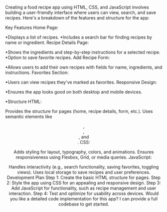 Creating a food recipe app using HTML, CSS, and JavaScript involves building a user-friendly interface where users can view, search, and save recipes. Here's a breakdown of the features and structure for the app:

Key Features
Home Page:

•Displays a list of recipes.
•Includes a search bar for finding recipes by name or ingredient.
Recipe Details Page:

•Shows the ingredients and step-by-step instructions for a selected recipe.
•Option to save favorite recipes.
Add Recipe Form:

•Allows users to add their own recipes with fields for name, ingredients, and instructions.
Favorites Section:

•Users can view recipes they've marked as favorites.
Responsive Design:

•Ensures the app looks good on both desktop and mobile devices.


•Structure
HTML:

Provides the structure for pages (home, recipe details, form, etc.).
Uses semantic elements like <header>, <section>, <article>, and <footer>.
CSS:

Adds styling for layout, typography, colors, and animations.
Ensures responsiveness using Flexbox, Grid, or media queries.
JavaScript:

Handles interactivity (e.g., search functionality, saving favorites, toggling views).
Uses local storage to save recipes and user preferences.
Development Plan
Step 1: Create the basic HTML structure for pages.
Step 2: Style the app using CSS for an appealing and responsive design.
Step 3: Add JavaScript for functionality, such as recipe management and user interaction.
Step 4: Test and optimize for usability across devices.
Would you like a detailed code implementation for this app? I can provide a full codebase to get started.







